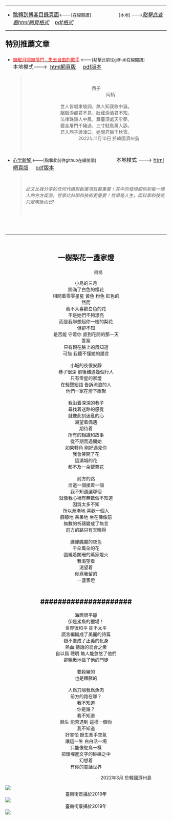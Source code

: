 ****
- [<font size=3>跳轉到博客目錄頁面</font>](../../tableOfContent.md)<---[<font size=2>在線閱讀</font>]&nbsp;&nbsp; &nbsp; &nbsp; &nbsp; &nbsp; &nbsp; &nbsp; &nbsp; &nbsp;&nbsp; &nbsp;  <font size=2> [本地] ---></font><font size=3>[*_點擊此查看html網頁格式_*](../../tableOfContent.html)&nbsp; &nbsp; [*_pdf格式_*](../../tableOfContent.md.pdf)</font>
****

### <p style="font-size: 23px; font-weight:900;">特別推薦文章</p>

- [<font color=red>無眠月照無情門 . 失去自由的歌手</font>](https://github.com/brianwchh/worldofheart/blob/main/md_and_html/%E7%84%A1%E7%9C%A0%E6%9C%88%E7%85%A7%E7%84%A1%E6%83%85%E9%96%80.md)<font size=2> <---[點擊此前往github在線閱讀]</font> &nbsp;&nbsp;&nbsp;&nbsp;&nbsp;&nbsp;&nbsp;&nbsp;&nbsp;&nbsp;&nbsp;&nbsp;&nbsp;&nbsp;&nbsp; <font size=3>本地模式---> &nbsp;[html網頁版](../../md_and_html/無眠月照無情門.html) &nbsp;&nbsp;&nbsp; [pdf版本](../../md_and_html/無眠月照無情門.md.pdf) </font>

    > </br><p align="center">西子</br>&nbsp;&nbsp;&nbsp;&nbsp;&nbsp;&nbsp;&nbsp;&nbsp;&nbsp;&nbsp;&nbsp;&nbsp;&nbsp;&nbsp;&nbsp;&nbsp;&nbsp;&nbsp;&nbsp;&nbsp;&nbsp;&nbsp;&nbsp;阿柄</br></br>世人皆唱東坡詞，無人知我歌中淚。</br>胭脂淚痕君不見，肚藏淚酒君不知。</br>法律珠鍊人中鳳，舞臺深處天牢夢。</br>鍍金屠門千豬過，三寸魷魚萬人舔。</br>君入西子渡津口，她閱君腦千秋雪。</br>&nbsp;&nbsp;&nbsp;&nbsp;&nbsp;&nbsp;&nbsp;&nbsp;&nbsp;&nbsp;&nbsp;&nbsp;&nbsp;&nbsp;&nbsp;&nbsp;&nbsp;&nbsp;&nbsp;&nbsp;2022年11月10日 於韓國濟州島</p></br>
    
-  [心学新解 ](https://github.com/brianwchh/worldofheart)<font size=2><---[點擊此前往github在線閱讀]</font>&nbsp;&nbsp;&nbsp;&nbsp;&nbsp;&nbsp;&nbsp;&nbsp;&nbsp;&nbsp;&nbsp;&nbsp;&nbsp;&nbsp;&nbsp; <font size=3>本地模式 --->&nbsp;[html網頁版](../../md_and_html/心學新解.html) &nbsp;&nbsp;&nbsp; [pdf版本](../../md_and_html/心學新解.md.pdf) </font>

    > </br>*_<span><p> 此文比我分享的任何代碼與創業項目都重要！其中的發現關係到每一個人的方方面面。哲學比科學和技術更重要！哲學是人生，而科學和技術只是喫飯而已!</p></span>_*</br>

    </br>
    </br>

****

</br>

****<p align="center" style="font-size: 22px;">一樹梨花一盞家燈</p>****

<p align="center" style="font-size: small;">&nbsp;&nbsp;&nbsp;&nbsp;&nbsp;&nbsp;&nbsp;&nbsp;&nbsp;&nbsp;&nbsp;&nbsp;&nbsp;&nbsp;&nbsp;&nbsp;&nbsp;&nbsp;&nbsp;&nbsp; 阿柄</p>




<div align="center"> <!-- div_1-->

<p align="center"> 
  
小島的三月   
開滿了白色的櫻花   
相間着零零星星  黃色  粉色  紅色的   
然而  
我不大喜歡白色的花  
不是她們不夠漂亮  
而是我聯想起你一樹的梨花  
但卻不知   
是否能  守着你   直到花開的那一天  
答案  
只有親在臉上的風知道  
可惜  我聽不懂她的語言  
  </br>
小城的夜很安靜  
巷子很深 
前後難遇幾個行人  
只有零星的家燈  
在輕聲細語  告訴流浪的人  
他們一家在燈下團聚  
  </br>
我沿着深深的巷子  
尋找着迷路的感覺  
就像此刻迷亂的心  
渴望着偶遇  
期待着  
所有的相識和故事  
從不期而遇開始  
如果轉角 剛好遇見你  
我會笑開了花   
這滿城的花  
都不及一朵罌粟花  
  </br>
前方的路  
岔道一個接着一個  
我不知道選哪個  
就像我心裡有無數個不知道  
因爲太多不知  
所以漸漸地  喜歡一個人  
靜靜地  呆呆地  坐在佛像前  
無數的祈禱變成了無言  
前方的路只有天曉得  
  </br>
朦朦朧朧的夜色  
千朵萬朵的花  
圍繞着闌珊的萬家燈火  
我渴望着  
渴望着   
你爲我留的  
一盞家燈  
</br>

#####################
---

海面很平靜  
卻是鯊魚的獵場！  
世界很和平  卻不太平  
謊言編織成了美麗的詩篇  
嶽不羣成了正義的化身  
熱血  聽話的烏合之衆  
自以爲   聰明  無人能忽悠了他們  
卻驕傲地做了他的門徒  
  </br>
要殺豬的  
也是餵豬的  
  </br>
人爲刀俎我爲魚肉  
前方的路在哪？  
我不知道  
你是誰？  
我不知道  
餘生  能否遇到 這樣一個你  
我不知道  
好害怕  餘生牽手空氣  
讓這一生  白白活一場  
只能像鴕鳥一樣  
把頭埋進文字的砂礫之中  
幻想着    
有你的童話世界  


</p>



<p align="right"> 2022年3月 於韓國濟州島 &nbsp;&nbsp;&nbsp;&nbsp;&nbsp;&nbsp;&nbsp;&nbsp;&nbsp;&nbsp;&nbsp; </p>  
</div> <!-- end of div_1-->

<div align="center" >

 

</div>


<!-- image area, flex to make it center,it may not work for github, for html and pdf rendering only -->
<div align="center" style="page-break-inside: avoid; margin-top:1px; margin-bottom:1px;"> <!-- pictureWrapper_div add this only to make the bendan github understand -->
  <div class="ImageWrapperFlex" >
   <div class="FlexSide"  ></div>
   <image class="FlexImage"   src='./images/臺南街景.png'/>
   <div class="FlexSide" ></div>
  </div>
  <p align="center" style="margin:0px;">  臺南街景攝於2019年 </p> 
</div> <!-- end pictureWrapper_div -->

<!-- image area, flex to make it center,it may not work for github, for html and pdf rendering only -->
<div align="center" style="page-break-inside: avoid; margin-top:1px; margin-bottom:1px;"> <!-- pictureWrapper_div add this only to make the bendan github understand -->
  <div class="ImageWrapperFlex" >
   <div class="FlexSide"  ></div>
   <image class="FlexImage"   src='./images/臺南街景2.png'/>
   <div class="FlexSide" ></div>
  </div>
  <p align="center" style="margin:0px;">  臺南街景攝於2019年 </p> 
</div> <!-- end pictureWrapper_div -->


<!-- image area, flex to make it center,it may not work for github, for html and pdf rendering only -->
<div align="center" style="page-break-inside: avoid; margin-top:1px; margin-bottom:1px;"> <!-- pictureWrapper_div add this only to make the bendan github understand -->
  <div class="ImageWrapperFlex" >
   <div class="FlexSide"  ></div>
   <image class="FlexImage"   src='./images/一樹梨花.png'/>
   <div class="FlexSide" ></div>
  </div>
  <p align="center" style="margin:0px;">   </p> 
</div> <!-- end pictureWrapper_div -->


</br>
</br>


<style>

.ImageWrapperFlex {
    display: flex; 
    flex-direction: row; 
    margin-top: 1px; 
    margin-bottom: 1px;

    width: 100% ;
}

.FlexSide {
    flex-basis: 0px ;
    flex:1;

}



/* large device screen 設置熒幕顯示圖片大小（電腦等大型屏幕）*/
@media only screen and (min-width: 600px) {

    .FlexImage {
        flex-basis: 600px ;
        flex:0;    
        height:auto; 
        max-width: 600px;
        min-width: 600px;
     
    }

}

 /* small device screen 設置熒幕顯示圖片大小（平板手機等屏幕）*/
@media only screen and (max-width: 600px) {
    
    .FlexImage {
        flex-basis: 600px ;
        flex:1;
        height:auto; 
     
    }

}

/* style for print !important 設置打印圖片大小*/
@media print {

    .FlexImage {
        flex-basis: 500px ;
        flex:0;    
        height:auto; 
        max-width: 500px;
        min-width: 500px;
     
    }
}


</style>


